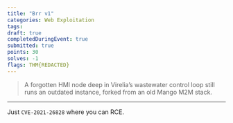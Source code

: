 ```yaml
---
title: "Brr v1"
categories: Web Exploitation
tags: 
draft: true
completedDuringEvent: true
submitted: true
points: 30
solves: -1
flags: THM{REDACTED}
---
```

> A forgotten HMI node deep in Virelia’s wastewater control loop still runs an outdated instance, forked from an old Mango M2M stack. 

---

Just `CVE-2021-26828` where you can RCE.
